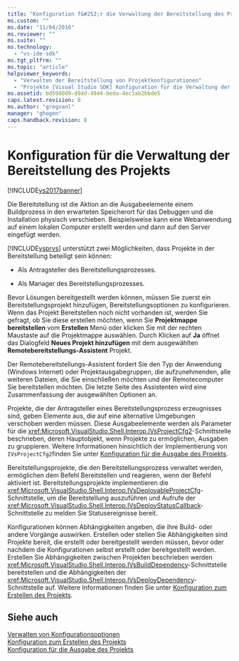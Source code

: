 ```yaml
---
title: "Konfiguration f&#252;r die Verwaltung der Bereitstellung des Projekts | Microsoft Docs"
ms.custom: ""
ms.date: "11/04/2016"
ms.reviewer: ""
ms.suite: ""
ms.technology: 
  - "vs-ide-sdk"
ms.tgt_pltfrm: ""
ms.topic: "article"
helpviewer_keywords: 
  - "Verwalten der Bereitstellung von Projektkonfigurationen"
  - "Projekte [Visual Studio SDK] Konfiguration für die Verwaltung der Bereitstellung"
ms.assetid: bd5940d9-d94d-4944-beda-4ec1ab2bbde5
caps.latest.revision: 8
ms.author: "gregvanl"
manager: "ghogen"
caps.handback.revision: 8
---
```

# Konfiguration f&#252;r die Verwaltung der Bereitstellung des Projekts
[!INCLUDE[vs2017banner](../../code-quality/includes/vs2017banner.md)]

Die Bereitstellung ist die Aktion an die Ausgabeelemente einem Buildprozess in den erwarteten Speicherort für das Debuggen und die Installation physisch verschieben.  Beispielsweise kann eine Webanwendung auf einem lokalen Computer erstellt werden und dann auf den Server eingefügt werden.  
  
 [!INCLUDE[vsprvs](../../code-quality/includes/vsprvs_md.md)] unterstützt zwei Möglichkeiten, dass Projekte in der Bereitstellung beteiligt sein können:  
  
-   Als Antragsteller des Bereitstellungsprozesses.  
  
-   Als Manager des Bereitstellungsprozesses.  
  
 Bevor Lösungen bereitgestellt werden können, müssen Sie zuerst ein Bereitstellungsprojekt hinzufügen, Bereitstellungsoptionen zu konfigurieren.  Wenn das Projekt Bereitstellen noch nicht vorhanden ist, werden Sie gefragt, ob Sie diese erstellen möchten, wenn Sie **Projektmappe bereitstellen** vom **Erstellen** Menü oder klicken Sie mit der rechten Maustaste auf die Projektmappe auswählen.  Durch Klicken auf **Ja** öffnet das Dialogfeld **Neues Projekt hinzufügen** mit dem ausgewählten **Remotebereitstellungs\-Assistent** Projekt.  
  
 Der Remotebereitstellungs\-Assistent fordert Sie den Typ der Anwendung \(Windows Internet\) oder Projektausgabegruppen, die aufzunehmenden, alle weiteren Dateien, die Sie einschließen möchten und der Remotecomputer Sie bereitstellen möchten.  Die letzte Seite des Assistenten wird eine Zusammenfassung der ausgewählten Optionen an.  
  
 Projekte, die der Antragsteller eines Bereitstellungsprozess erzeugnisses sind, geben Elemente aus, die auf eine alternative Umgebungen verschoben werden müssen.  Diese Ausgabeelemente werden als Parameter für die <xref:Microsoft.VisualStudio.Shell.Interop.IVsProjectCfg2>\-Schnittstelle beschrieben, deren Hauptobjekt, wenn Projekte zu ermöglichen, Ausgaben zu gruppieren.  Weitere Informationen hinsichtlich der Implementierung von `IVsProjectCfg2`finden Sie unter [Konfiguration für die Ausgabe des Projekts](../../extensibility/internals/project-configuration-for-output.md).  
  
 Bereitstellungsprojekte, die den Bereitstellungsprozess verwaltet werden, ermöglichen dem Befehl Bereitstellen und reagieren, wenn der Befehl aktiviert ist.  Bereitstellungsprojekte implementieren die <xref:Microsoft.VisualStudio.Shell.Interop.IVsDeployableProjectCfg>\-Schnittstelle, um die Bereitstellung auszuführen und Aufrufe der <xref:Microsoft.VisualStudio.Shell.Interop.IVsDeployStatusCallback>\-Schnittstelle zu melden Sie Statusereignisse bereit.  
  
 Konfigurationen können Abhängigkeiten angeben, die ihre Build\- oder andere Vorgänge auswirken.  Erstellen oder stellen Sie Abhängigkeiten sind Projekte bereit, die erstellt oder bereitgestellt werden müssen, bevor oder nachdem die Konfigurationen selbst erstellt oder bereitgestellt werden.  Erstellen Sie Abhängigkeiten zwischen Projekten beschrieben werden <xref:Microsoft.VisualStudio.Shell.Interop.IVsBuildDependency>\-Schnittstelle bereitstellen und die Abhängigkeiten der <xref:Microsoft.VisualStudio.Shell.Interop.IVsDeployDependency>\-Schnittstelle auf.  Weitere Informationen finden Sie unter [Konfiguration zum Erstellen des Projekts](../../extensibility/internals/project-configuration-for-building.md).  
  
## Siehe auch  
 [Verwalten von Konfigurationsoptionen](../../extensibility/internals/managing-configuration-options.md)   
 [Konfiguration zum Erstellen des Projekts](../../extensibility/internals/project-configuration-for-building.md)   
 [Konfiguration für die Ausgabe des Projekts](../../extensibility/internals/project-configuration-for-output.md)